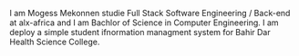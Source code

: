 I am Mogess Mekonnen studie Full Stack Software Engineering / Back-end  at alx-africa and I am Bachlor of Science in Computer Engineering. I am deploy a simple student ifnormation managment system for Bahir Dar Health Science College.

